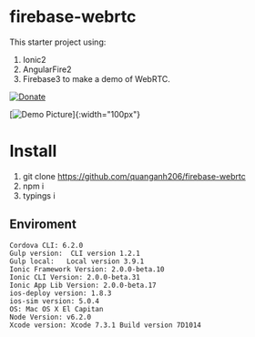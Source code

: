 # firebase-webrtc

This starter project using:
1. Ionic2
2. AngularFire2
3. Firebase3 
to make a demo of WebRTC.

[![Donate](https://www.paypalobjects.com/en_US/i/btn/btn_donate_LG.gif)](https://www.paypal.com/cgi-bin/webscr?cmd=_donations&business=quanganh%40aiti%2ecom%2evn&lc=VN&item_name=Ionic2%20Calendar&item_number=ionic2calendar&no_note=0&currency_code=USD&bn=PP%2dDonationsBF%3abtn_donateCC_LG%2egif%3aNonHostedGuest)

[![Demo Picture](https://lh3.googleusercontent.com/fzC_dWPNWsGHjw-OQYGgeyyrGw83b5c5gFDWc3fhqSQHkP2ONNrm19F4MTiDiwcmUaehw9YY_GRUOEgsnzpa0VBArXe6b77LXZCitMArnrHXkVQ6u69Df0Spp5S40A4v_OFz2oVQy-IUtQA8xHzuwUoVnb9pTpeZK-gv923dJuvrjGfRw5xoIIkdrrwHlMgFkTrC3vvuQqK79HetPFYqSiLwVcwDoDbEl7zBXLOJJO7yHi6vAk-0jc5onmqCRPSbOHz82fFUP0mDB1sNWhJ-RJ4RdgZ8U5BmU0JXiSKHHXm9FzzDYDjNaw7YTXscHtvMc3_hqsuoV9wm7Ojo-lV_HjwO11vR5TFPBnHcI5oMp-k988LIXBG72PDDL_W6AepjxF3rmEdDGED4cEFXVqG20E4R7f4Xn7mkp8F6PBOkOGdR_lFameLuuxD0bH0QwaPQpfWiEQNjGX5zfVz4dh1rPZzu_veVR-06C2WiRn9Fsvq2HjVGvsrM0ZV642Kmo1XHhQcNiiGGG2kKiJhtbO8GB9Rb0O2ZAo1Zd5GTs7HB7jSVy0uYnN9vd3JlfBt6GyVsXZvSwZ7jHbD20pSaNv9myYGomLxqGJU=w734-h1298-no)]{:width="100px"}

# Install
1. git clone https://github.com/quanganh206/firebase-webrtc
2. npm i
3. typings i

## Enviroment
```
Cordova CLI: 6.2.0
Gulp version:  CLI version 1.2.1
Gulp local:   Local version 3.9.1
Ionic Framework Version: 2.0.0-beta.10
Ionic CLI Version: 2.0.0-beta.31
Ionic App Lib Version: 2.0.0-beta.17
ios-deploy version: 1.8.3 
ios-sim version: 5.0.4 
OS: Mac OS X El Capitan
Node Version: v6.2.0
Xcode version: Xcode 7.3.1 Build version 7D1014
``` 
